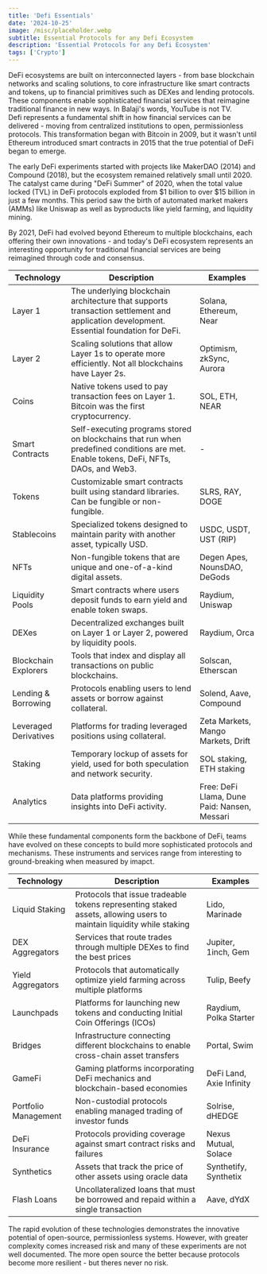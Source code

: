 ```yaml
---
title: 'Defi Essentials'
date: '2024-10-25'
image: /misc/placeholder.webp
subtitle: Essential Protocols for any Defi Ecosystem
description: 'Essential Protocols for any Defi Ecosystem'
tags: ['Crypto']
---
```


<style jsx>{`
  .prose a {
    text-decoration: underline;
    color: var(--color-accent);
  }
  .prose ol {
    list-style-type: decimal;
    margin-left: 2em; /* Adjust as needed for indentation */
    padding-left: 0.5em; /* Add padding if needed */
  }
  .prose ol li {
    margin-bottom: 0.5em;
    color: var(--color-text-primary);
    line-height: 1.5; /* Adjust line height for better readability */
  }
`}</style>

<div class="tldr-section">
DeFi ecosystems are built on interconnected layers - from base blockchain networks and scaling solutions, to core infrastructure like smart contracts and tokens, up to financial primitives such as DEXes and lending protocols. These components enable sophisticated financial services that reimagine traditional finance in new ways. In Balaji's words, YouTube is not TV.
</div>

<div>
Defi represents a fundamental shift in how financial services can be delivered - moving from centralized institutions to open, permissionless protocols. This transformation began with Bitcoin in 2009, but it wasn't until Ethereum introduced smart contracts in 2015 that the true potential of DeFi began to emerge.

The early DeFi experiments started with projects like MakerDAO (2014) and Compound (2018), but the ecosystem remained relatively small until 2020. The catalyst came during "DeFi Summer" of 2020, when the total value locked (TVL) in DeFi protocols exploded from $1 billion to over $15 billion in just a few months. This period saw the birth of automated market makers (AMMs) like Uniswap as well as byproducts like yield farming, and liquidity mining.

By 2021, DeFi had evolved beyond Ethereum to multiple blockchains, each offering their own innovations - and today's DeFi ecosystem represents an interesting opportunity for traditional financial services are being reimagined through code and consensus.
</div>

| Technology | Description | Examples |
|------------|-------------|----------|
| Layer 1 | The underlying blockchain architecture that supports transaction settlement and application development. Essential foundation for DeFi. | Solana, Ethereum, Near |
| Layer 2 | Scaling solutions that allow Layer 1s to operate more efficiently. Not all blockchains have Layer 2s. | Optimism, zkSync, Aurora |
| Coins | Native tokens used to pay transaction fees on Layer 1. Bitcoin was the first cryptocurrency. | SOL, ETH, NEAR |
| Smart Contracts | Self-executing programs stored on blockchains that run when predefined conditions are met. Enable tokens, DeFi, NFTs, DAOs, and Web3. | - |
| Tokens | Customizable smart contracts built using standard libraries. Can be fungible or non-fungible. | SLRS, RAY, DOGE |
| Stablecoins | Specialized tokens designed to maintain parity with another asset, typically USD. | USDC, USDT, UST (RIP) |
| NFTs | Non-fungible tokens that are unique and one-of-a-kind digital assets. | Degen Apes, NounsDAO, DeGods |
| Liquidity Pools | Smart contracts where users deposit funds to earn yield and enable token swaps. | Raydium, Uniswap |
| DEXes | Decentralized exchanges built on Layer 1 or Layer 2, powered by liquidity pools. | Raydium, Orca |
| Blockchain Explorers | Tools that index and display all transactions on public blockchains. | Solscan, Etherscan |
| Lending & Borrowing | Protocols enabling users to lend assets or borrow against collateral. | Solend, Aave, Compound |
| Leveraged Derivatives | Platforms for trading leveraged positions using collateral. | Zeta Markets, Mango Markets, Drift |
| Staking | Temporary lockup of assets for yield, used for both speculation and network security. | SOL staking, ETH staking |
| Analytics | Data platforms providing insights into DeFi activity. | Free: DeFi Llama, Dune<br>Paid: Nansen, Messari |

While these fundamental components form the backbone of DeFi, teams have evolved on these concepts to build more sophisticated protocols and mechanisms. These instruments and services  range from interesting to ground-breaking when measured by imapct. 

| Technology | Description | Examples |
|------------|-------------|----------|
| Liquid Staking | Protocols that issue tradeable tokens representing staked assets, allowing users to maintain liquidity while staking | Lido, Marinade |
| DEX Aggregators | Services that route trades through multiple DEXes to find the best prices | Jupiter, 1inch, Gem |
| Yield Aggregators | Protocols that automatically optimize yield farming across multiple platforms | Tulip, Beefy |
| Launchpads | Platforms for launching new tokens and conducting Initial Coin Offerings (ICOs) | Raydium, Polka Starter |
| Bridges | Infrastructure connecting different blockchains to enable cross-chain asset transfers | Portal, Swim |
| GameFi | Gaming platforms incorporating DeFi mechanics and blockchain-based economies | DeFi Land, Axie Infinity |
| Portfolio Management | Non-custodial protocols enabling managed trading of investor funds | Solrise, dHEDGE |
| DeFi Insurance | Protocols providing coverage against smart contract risks and failures | Nexus Mutual, Solace |
| Synthetics | Assets that track the price of other assets using oracle data | Synthetify, Synthetix |
| Flash Loans | Uncollateralized loans that must be borrowed and repaid within a single transaction | Aave, dYdX |

The rapid evolution of these technologies demonstrates the innovative potential of open-source, permissionless systems. However, with greater complexity comes increased risk and many of these experiments are not well documented. The more open source the better because protocols become more resilient - but theres never no risk. 